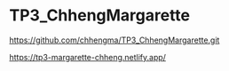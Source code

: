 # TP3_ChhengMargarette
https://github.com/chhengma/TP3_ChhengMargarette.git

https://tp3-margarette-chheng.netlify.app/